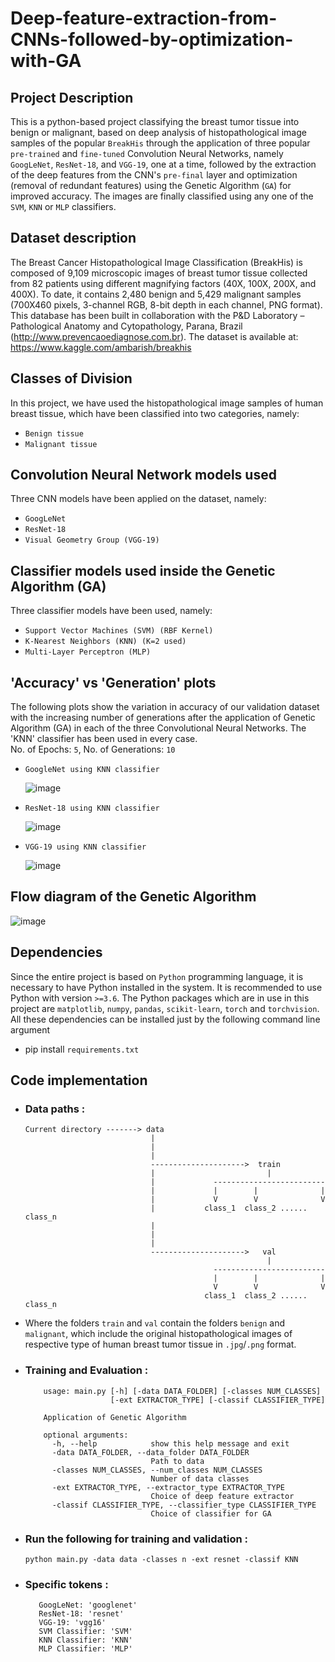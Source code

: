 # Deep-feature-extraction-from-CNNs-followed-by-optimization-with-GA    

## Project Description
This is a python-based project classifying the breast tumor tissue into benign or malignant, based on deep analysis of histopathological image samples of the popular `BreakHis` through the application of three popular `pre-trained` and `fine-tuned` Convolution Neural Networks, namely `GoogLeNet`, `ResNet-18`, and `VGG-19`, one at a time, followed by the extraction of the deep features from the CNN's `pre-final` layer and optimization (removal of redundant features) using the Genetic Algorithm (`GA`) for improved accuracy. The images are finally classified using any one of the `SVM`, `KNN` or `MLP` classifiers.

## Dataset description
The Breast Cancer Histopathological Image Classification (BreakHis) is composed of 9,109 microscopic images of breast tumor tissue collected from 82 patients using different magnifying factors (40X, 100X, 200X, and 400X). To date, it contains 2,480 benign and 5,429 malignant samples (700X460 pixels, 3-channel RGB, 8-bit depth in each channel, PNG format). This database has been built in collaboration with the P&D Laboratory – Pathological Anatomy and Cytopathology, Parana, Brazil (http://www.prevencaoediagnose.com.br). The dataset is available at:    
https://www.kaggle.com/ambarish/breakhis

## Classes of Division
In this project, we have used the histopathological image samples of human breast tissue, which have been classified into two categories, namely:  
- `Benign tissue`  
- `Malignant tissue` 

## Convolution Neural Network models used
Three CNN models have been applied on the dataset, namely:  
-	`GoogLeNet`  
-	`ResNet-18`  
-	`Visual Geometry Group (VGG-19)`

## Classifier models used inside the Genetic Algorithm (GA)
Three classifier models have been used, namely:  
-	`Support Vector Machines (SVM) (RBF Kernel)`  
-	`K-Nearest Neighbors (KNN) (K=2 used)`  
-	`Multi-Layer Perceptron (MLP)`  

## 'Accuracy' vs 'Generation' plots
The following plots show the variation in accuracy of our validation dataset with the increasing number of generations after the application of Genetic Algorithm (GA) in each of the three Convolutional Neural Networks. The 'KNN' classifier has been used in every case.     
No. of Epochs: `5`, No. of Generations: `10`
-     GoogleNet using KNN classifier
     ![image](https://user-images.githubusercontent.com/84792746/154838869-35486f58-74c8-46b3-9b15-75333ddd2eef.png)
-     ResNet-18 using KNN classifier
     ![image](https://user-images.githubusercontent.com/84792746/154838818-d415193f-1736-4272-a9c3-90ce013bfc37.png)
-     VGG-19 using KNN classifier
     ![image](https://user-images.githubusercontent.com/84792746/154838834-71b65cea-cc2b-4527-b6ad-0d01e2c532c5.png)
     
## Flow diagram of the Genetic Algorithm


![image](https://user-images.githubusercontent.com/84792746/154852688-200dd978-ec4a-47c1-b073-0d3249e3d89c.png)


## Dependencies
Since the entire project is based on `Python` programming language, it is necessary to have Python installed in the system. It is recommended to use Python with version `>=3.6`.
The Python packages which are in use in this project are  `matplotlib`, `numpy`, `pandas`, `scikit-learn`, `torch` and `torchvision`. All these dependencies can be installed just by the following command line argument
- pip install `requirements.txt`

## Code implementation
- ### Data paths :
      Current directory -------> data
                                  |
                                  |
                                  |               
                                  --------------------->  train
                                  |                         |
                                  |             -------------------------
                                  |             |        |              |
                                  |             V        V              V
                                  |           class_1  class_2 ...... class_n
                                  |
                                  |
                                  |              
                                  --------------------->   val
                                                            |
                                                -------------------------
                                                |        |              |
                                                V        V              V
                                              class_1  class_2 ...... class_n
                                              
                               
- Where the folders `train` and `val` contain the folders `benign` and `malignant`, which include the original histopathological images of respective type of human breast tumor tissue in `.jpg`/`.png` format.

- ### Training and Evaluation :

          usage: main.py [-h] [-data DATA_FOLDER] [-classes NUM_CLASSES]
                         [-ext EXTRACTOR_TYPE] [-classif CLASSIFIER_TYPE]

          Application of Genetic Algorithm

          optional arguments:
            -h, --help            show this help message and exit
            -data DATA_FOLDER, --data_folder DATA_FOLDER
                                  Path to data
            -classes NUM_CLASSES, --num_classes NUM_CLASSES
                                  Number of data classes
            -ext EXTRACTOR_TYPE, --extractor_type EXTRACTOR_TYPE
                                  Choice of deep feature extractor
            -classif CLASSIFIER_TYPE, --classifier_type CLASSIFIER_TYPE
                                  Choice of classifier for GA
        
-  ### Run the following for training and validation :
  
      `python main.py -data data -classes n -ext resnet -classif KNN`
      
-  ### Specific tokens :

          GoogLeNet: 'googlenet'
          ResNet-18: 'resnet'
          VGG-19: 'vgg16'
          SVM Classifier: 'SVM'
          KNN Classifier: 'KNN'
          MLP Classifier: 'MLP'
